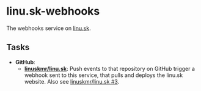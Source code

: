 # linu.sk-webhooks

The webhooks service on [linu.sk](https://linu.sk).

## Tasks

- **GitHub**:
	- [**linuskmr/linu.sk**](https://github.com/linuskmr/linu.sk): Push events to that repository on GitHub trigger a webhook sent to this service, that pulls and deploys the linu.sk website. Also see [linuskmr/linu.sk #3](https://github.com/linuskmr/linu.sk/issues/3).